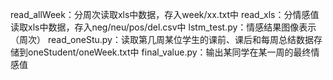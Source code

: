 read_allWeek：分周次读取xls中数据，存入week/xx.txt中
read_xls：分情感值读取xls中数据，存入neg/neu/pos/del.csv中
lstm_test.py：情感结果图像表示（周次）
read_oneStu.py：读取第几周某位学生的课前、课后和每周总结数据存储到oneStudent/oneWeek.txt中
final_value.py：输出某同学在某一周的最终情感值

